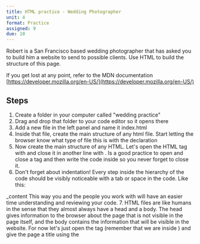 ```yaml
---
title: HTML practice - Wedding Photographer
unit: 4
format: Practice
assigned: 9
due: 10
---
```

Robert is a San Francisco based wedding photographer that has asked you to build him a website to send to possible clients. Use HTML to build the structure of this page.

If you get lost at any point, refer to the MDN documentation [https://developer.mozilla.org/en-US/](https://developer.mozilla.org/en-US/) 

## Steps

1. Create a folder in your computer called "wedding practice"
2. Drag and drop that folder to your code editor so it opens there
3. Add a new file in the left panel and name it index.html
4. Inside that file, create the main structure of any html file. Start letting the browser know what type of file this is with the declaration <!DOCTYPE html>
5. Now create the main structure of any HTML. Let's open the HTML tag with <html> and close it in another line with </html>. Is a good practice to open and close a tag and then write the code inside so you never forget to close it.
6. Don't forget about indentation! Every step inside the hierarchy of the code should be visibly noticeable with a tab or space in the code. Like this:
<html>
_content
</html>
This way you and the people you work with will have an easier time understanding and reviewing your code.
7. HTML files are like humans in the sense that they almost always have a head and a body. The head gives information to the browser about the page that is not visible in the page itself, and the body contains the information that will be visible in the website. For now let's just open the <head> tag (remember that we are inside <html>) and give the page a title using the <title> tag, for example "Robert Parker: Photographer". Now close the head.
8.  Open and close the <body> tag and let's create content inside of it!
9. Let's start with a title that let people know where they are. Use an H1 and write inside "Robert Parker - Photographer".
10. Using an image can catch the visitor's attention. Use the <img> tag to add this image. How? Download the image and store it in the folder we're are working with. Next, write below the H1 the self-closing tag <img>. Inside the tag, use the attribute src to tell the browser that the image is in the same folder writing src="./flowers-wedding.jpeg". Remember to always add an value to the alt attribute. If the picture doesn't load it will inform the user of what they were supposed to see. More importantly, people who don't experience the web visually rely on this attribute to understand the content.
11. Now that I think about it, this picture is a great place for people to click and get to a future picture gallery. Let's wrap the image in an <a> tag like this <a href="#"><img src="./flowers-wedding.jpeg" alt="Wedding in the park"></a>. href informs the browser where to send us through that anchor. Since we don't have a place now we have used # as a temporal placeholder.
12. Now let's create a couple of sections with paragraphs to give some information to the possible clients. Create an H2 that says "Make sure you remember every detail" and a <p> with this text:
"The day of your wedding is one of the milestones of your life and you want everything to be perfect. Robert Parker has 15 years of experience making sure you have a collection that really reflect how you felt in your big day."
13. Let's create another section. Use an H2 with the text "Color and light" and a <p> with:
"Robert loves the contrast that nature creates in his photoshoots. He's known for his sessions at John McLaren Park where he takes advantage of the bright colors to create beautiful and unforgettable pictures. "
14. Maybe some people don't know where the Mission Dolores Park is, let's help them with a link to their Wikipedia page. Use the <a> tag to make "Mission Dolores Park" a link that gets you to this URL: [https://en.wikipedia.org/wiki/Mission_Dolores_Park](https://en.wikipedia.org/wiki/Mission_Dolores_Park)
15. Let's finish with some contact information! For that we're going to create a footer with the tag <footer>. Inside, create an unordered list with two list items: "Mail: robert@robertphotography.com" and "Phone**:** 555-55-55-55".
16. Make emphasis in the words Mail and Phone using <strong>
17. We want to make sure that the contact information is up to date. Let's add a comment right before the list to remind us to check this information with Robert.
